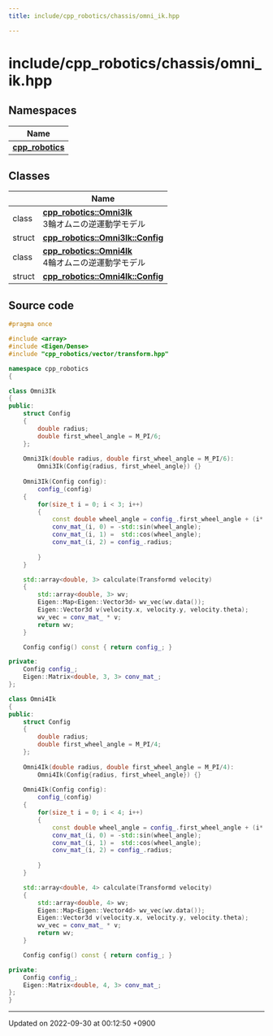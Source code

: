 ```yaml
---
title: include/cpp_robotics/chassis/omni_ik.hpp

---
```


# include/cpp_robotics/chassis/omni_ik.hpp



## Namespaces

| Name           |
| -------------- |
| **[cpp_robotics](/cpp_robotics/doxybook/Namespaces/namespacecpp__robotics/)**  |

## Classes

|                | Name           |
| -------------- | -------------- |
| class | **[cpp_robotics::Omni3Ik](/cpp_robotics/doxybook/Classes/classcpp__robotics_1_1Omni3Ik/)** <br>3輪オムニの逆運動学モデル  |
| struct | **[cpp_robotics::Omni3Ik::Config](/cpp_robotics/doxybook/Classes/structcpp__robotics_1_1Omni3Ik_1_1Config/)**  |
| class | **[cpp_robotics::Omni4Ik](/cpp_robotics/doxybook/Classes/classcpp__robotics_1_1Omni4Ik/)** <br>4輪オムニの逆運動学モデル  |
| struct | **[cpp_robotics::Omni4Ik::Config](/cpp_robotics/doxybook/Classes/structcpp__robotics_1_1Omni4Ik_1_1Config/)**  |




## Source code

```cpp
#pragma once

#include <array>
#include <Eigen/Dense>
#include "cpp_robotics/vector/transform.hpp"

namespace cpp_robotics
{

class Omni3Ik
{
public:
    struct Config
    {
        double radius;
        double first_wheel_angle = M_PI/6;
    };
    
    Omni3Ik(double radius, double first_wheel_angle = M_PI/6):
        Omni3Ik(Config{radius, first_wheel_angle}) {}
    
    Omni3Ik(Config config):
        config_(config)
    {
        for(size_t i = 0; i < 3; i++)
        {
            const double wheel_angle = config_.first_wheel_angle + (i* 2*M_PI/3);
            conv_mat_(i, 0) = -std::sin(wheel_angle);
            conv_mat_(i, 1) =  std::cos(wheel_angle);
            conv_mat_(i, 2) = config_.radius;
            
        }
    }

    std::array<double, 3> calculate(Transformd velocity)
    {
        std::array<double, 3> wv;
        Eigen::Map<Eigen::Vector3d> wv_vec(wv.data());
        Eigen::Vector3d v(velocity.x, velocity.y, velocity.theta);
        wv_vec = conv_mat_ * v;
        return wv;
    }

    Config config() const { return config_; }

private:
    Config config_;
    Eigen::Matrix<double, 3, 3> conv_mat_;
};

class Omni4Ik
{
public:
    struct Config
    {
        double radius;
        double first_wheel_angle = M_PI/4;
    };
    
    Omni4Ik(double radius, double first_wheel_angle = M_PI/4):
        Omni4Ik(Config{radius, first_wheel_angle}) {}
    
    Omni4Ik(Config config):
        config_(config)
    {
        for(size_t i = 0; i < 4; i++)
        {
            const double wheel_angle = config_.first_wheel_angle + (i* M_PI/2);
            conv_mat_(i, 0) = -std::sin(wheel_angle);
            conv_mat_(i, 1) =  std::cos(wheel_angle);
            conv_mat_(i, 2) = config_.radius;
            
        }
    }

    std::array<double, 4> calculate(Transformd velocity)
    {
        std::array<double, 4> wv;
        Eigen::Map<Eigen::Vector4d> wv_vec(wv.data());
        Eigen::Vector3d v(velocity.x, velocity.y, velocity.theta);
        wv_vec = conv_mat_ * v;
        return wv;
    }

    Config config() const { return config_; }

private:
    Config config_;
    Eigen::Matrix<double, 4, 3> conv_mat_;
};
}
```


-------------------------------

Updated on 2022-09-30 at 00:12:50 +0900
